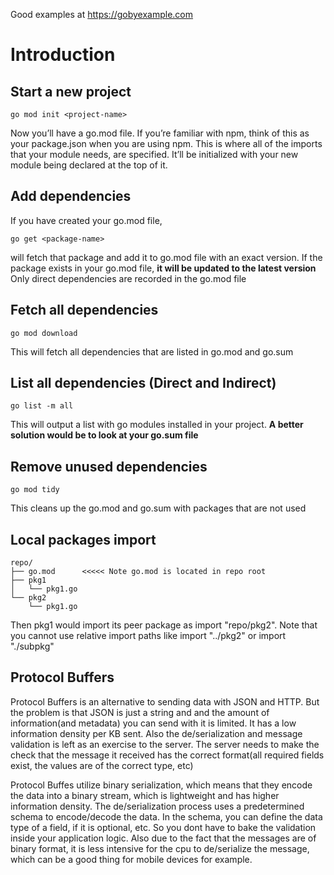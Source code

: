 Good examples at https://gobyexample.com

# Introduction 
## Start a new project
```
go mod init <project-name>
```
Now you’ll have a go.mod file. If you’re familiar with npm, think of this as your package.json when you are using npm. This is where all of the imports that your module needs, are specified. It’ll be initialized with your new module being declared at the top of it.

## Add dependencies
If you have created your go.mod file, 
```
go get <package-name>
```
will fetch that package and add it to go.mod file with an exact version.
If the package exists in your go.mod file, **it will be updated to the latest version**
Only direct dependencies are recorded in the go.mod file

## Fetch all dependencies
```
go mod download
```
This will fetch all dependencies that are listed in go.mod and go.sum

## List all dependencies (Direct and Indirect)
```
go list -m all
```
This will output a list with go modules installed in your project.
**A better solution would be to look at your go.sum file**

## Remove unused dependencies 
```
go mod tidy
```
This cleans up the go.mod and go.sum with packages that are not used

## Local packages import
```
repo/
├── go.mod      <<<<< Note go.mod is located in repo root
├── pkg1
│   └── pkg1.go
└── pkg2
    └── pkg1.go
```
Then pkg1 would import its peer package as import "repo/pkg2". Note that you cannot use relative import paths like import "../pkg2" or import "./subpkg"





## Protocol Buffers

Protocol Buffers is an alternative to sending data with JSON and HTTP. But the problem is that JSON is just a string and and the amount of information(and metadata) you can send with it is limited. It has a low information density per KB sent. Also the de/serialization and message validation is left as an exercise to the server. The server needs to make the check that the message it received has the correct format(all required fields exist, the values are of the correct type, etc)

Protocol Buffes utilize binary serialization, which means that they encode the data into a binary stream, which is lightweight and has higher information density.
The de/serialization process uses a predetermined schema to encode/decode the data. In the schema, you can define the data type of a field, if it is optional, etc. So you dont have to bake the validation inside your application logic.
Also due to the fact that the messages are of binary format, it is less intensive for the cpu to de/serialize the message, which can be a good thing for mobile devices for example. 


